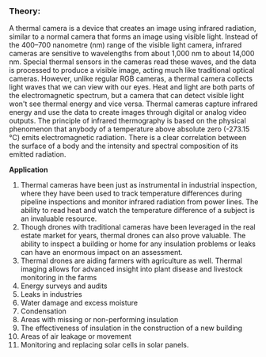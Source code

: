 ### Theory:

A thermal camera is a device that creates an image using infrared radiation, similar to a normal camera that forms an image using visible light. Instead of the 400–700 nanometre (nm) range of the visible light camera, infrared cameras are sensitive to wavelengths from about 1,000 nm to about 14,000 nm. Special thermal sensors in the cameras read these waves, and the data is processed to produce a visible image, acting much like traditional optical cameras. However, unlike regular RGB cameras, a thermal camera collects light waves that we can view with our eyes. 
Heat and light are both parts of the electromagnetic spectrum, but a camera that can detect visible light won't see thermal energy and vice versa. Thermal cameras capture infrared energy and use the data to create images through digital or analog video outputs. The principle of infrared thermography is based on the physical phenomenon that anybody of a temperature above absolute zero (-273.15 °C) emits electromagnetic radiation. There is a clear correlation between the surface of a body and the intensity and spectral composition of its emitted radiation.

**Application**
1. Thermal cameras have been just as instrumental in industrial inspection, where they have been used to track temperature differences during pipeline inspections and monitor infrared radiation from power lines. The ability to read heat and watch the temperature difference of a subject is an invaluable resource.
2. Though drones with traditional cameras have been leveraged in the real estate market for years, thermal drones can also prove valuable. The ability to inspect a building or home for any insulation problems or leaks can have an enormous impact on an assessment.
3. Thermal drones are aiding farmers with agriculture as well. Thermal imaging allows for advanced insight into plant disease and livestock monitoring in the farms
4. Energy surveys and audits
5. Leaks in industries 
6. Water damage and excess moisture
7. Condensation
8. Areas with missing or non-performing insulation
9. The effectiveness of insulation in the construction of a new building
10. Areas of air leakage or movement
11. Monitoring and replacing solar cells in solar panels.
